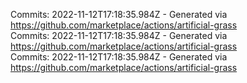 Commits: 2022-11-12T17:18:35.984Z - Generated via https://github.com/marketplace/actions/artificial-grass
<br>
Commits: 2022-11-12T17:18:35.984Z - Generated via https://github.com/marketplace/actions/artificial-grass
<br>
Commits: 2022-11-12T17:18:35.984Z - Generated via https://github.com/marketplace/actions/artificial-grass
<br>
